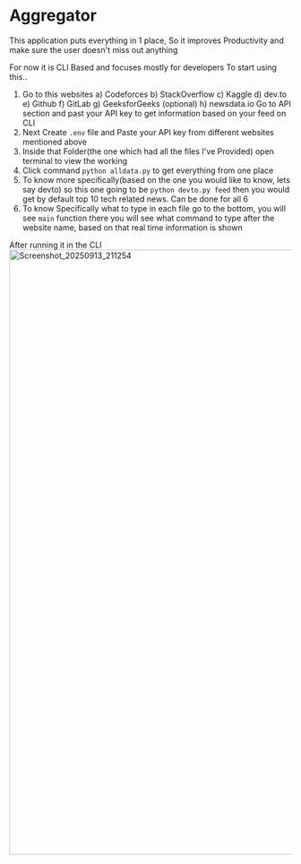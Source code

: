 # Aggregator
This application puts everything in 1 place, So it improves Productivity and make sure the user doesn't miss out anything

For now it is CLI Based and focuses mostly for developers
To start using this..
1) Go to this websites
   a) Codeforces b) StackOverflow c) Kaggle d) dev.to e) Github f) GitLab g) GeeksforGeeks (optional) h) newsdata.io
 Go to API section and past your API key to get information based on your feed on CLI
2) Next Create `.env` file and Paste your API key from different websites mentioned above
3) Inside that Folder(the one which had all the files I've Provided) open terminal to view the working
4) Click command `python alldata.py` to get everything from one place
5) To know more specifically(based on the one you would like to know, lets say devto) so this one going to be `python devto.py feed` then you would get by default top 10 tech related news. Can be done for all 6
6) To know Specifically what to type in each file go to the bottom, you will see `main` function there you will see what command to type after the website name, based on that real time information is shown

After running it in the CLI
<img width="1920" height="1080" alt="Screenshot_20250913_211254" src="https://github.com/user-attachments/assets/bb843f7b-dd98-41f3-a4a8-586c2abc5312" />




